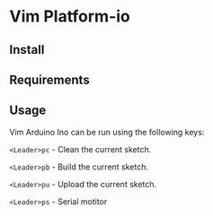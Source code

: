 # Vim Platform-io


## Install


## Requirements

## Usage
Vim Arduino Ino can be run using the following keys:

`<Leader>pc` - Clean the current sketch.

`<Leader>pb` - Build the current sketch.

`<Leader>pu` - Upload the current sketch.

`<Leader>ps` - Serial motitor 


